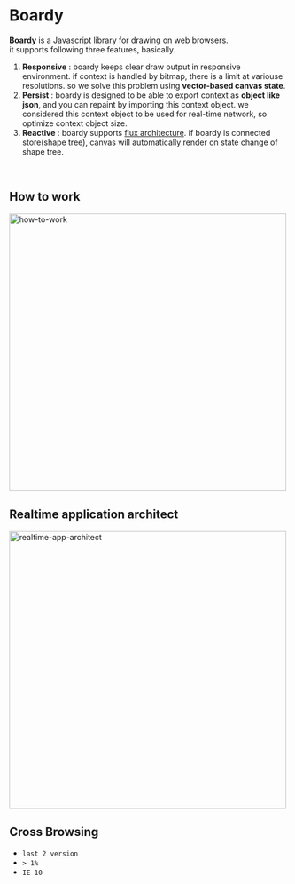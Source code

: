 # Boardy

**Boardy** is a Javascript library for drawing on web browsers.  
it supports following three features, basically.

1. **Responsive** : boardy keeps clear draw output in responsive environment. if context is handled by bitmap, there is a limit at variouse resolutions. so we solve this problem using **vector-based canvas state**. 
2. **Persist** : boardy is designed to be able to export context as **object like json**, and you can repaint by importing this context object. we considered this context object to be used for real-time network, so optimize context object size.
3. **Reactive** : boardy supports [flux architecture](https://facebook.github.io/flux/). if boardy is connected store(shape tree), canvas will automatically render on state change of shape tree.

<br/>

## How to work

<img src="https://kr.object.ncloudstorage.com/load0ne/dropy/how-to-work.png" width="500" alt="how-to-work">

<br/>

## Realtime application architect

<img src="https://kr.object.ncloudstorage.com/load0ne/dropy/real-time-architect.png" width="500" alt="realtime-app-architect">

<br/>

## Cross Browsing

- `last 2 version`
- `> 1%`
- `IE 10`

